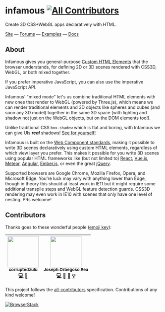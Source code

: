 infamous
[![All Contributors](https://img.shields.io/badge/all_contributors-2-orange.svg?style=flat-square)](#contributors)
========

Create 3D CSS+WebGL apps declaratively with HTML.

[Site](//lume.io) — [Forums](//lume.community) — [Examples](//lume.io/docs/#/examples/hello3d) — [Docs](//lume.io/docs/)

<h2> About </h2>

Infamous gives you general-purpose [Custom HTML
Elements](https://developers.google.com/web/fundamentals/architecture/building-components/customelements)
that the browser understands, for defining 2D or 3D scenes rendered with CSS3D,
WebGL, or both mixed together.

If you prefer imperative JavaScript, you can also use the imperative JavaScript
API.

Infamous' "mixed mode" let's us combine traditional HTML elements with new ones
that render to WebGL (powered by Three.js), which means we can render
traditional elements and 3D objects like spheres and cubes (and soon any 3D
model) together in the same 3D space (with lighting and shadow not just on the
WebGL objects, but on the DOM elements too!).

Unlike traditional CSS `box-shadow` which is flat and boring, with Infamous we
can give UIs **_real_** shadows! [See for
yourself!](https://codepen.io/trusktr/pen/rpegZR)

Infamous is built on the [Web Component
standards](https://www.w3.org/standards/techs/components#w3c_all), making it
possible to write 3D scenes declaratively using custom HTML elements,
regardless of which view layer you prefer. This makes it possible for you write
3D scenes using popular HTML frameworks like (but not limited to)
[React](https://facebook.github.io/react), [Vue.js](https://vuejs.org),
[Meteor](http://meteor.com), [Angular](https://angular.io),
[Ember.js](https://www.emberjs.com), or even the great
[jQuery](http://jquery.com).

Supported browsers are Google Chrome, Mozilla Firefox, Opera, and Microsoft
Edge. You're luck may vary with anything lower than Edge, though in theory this
should at least work in IE11 but it might require some additional transpile
steps and WebGL feature detection guards. CSS3D rendering may even work in IE10
with scenes that only have one level of nesting. PRs welcome!

<h2> Contributors </h2>

Thanks goes to these wonderful people ([emoji key](https://github.com/kentcdodds/all-contributors#emoji-key)):

<!-- ALL-CONTRIBUTORS-LIST:START - Do not remove or modify this section -->

| [<img src="https://avatars0.githubusercontent.com/u/2830402?v=4" width="100px;"/><br /><sub>corruptedzulu</sub>](https://github.com/corruptedzulu)<br />[💻](https://github.com/trusktr/infamous/commits?author=corruptedzulu 'Code') [📖](https://github.com/trusktr/infamous/commits?author=corruptedzulu 'Documentation') | [<img src="https://avatars3.githubusercontent.com/u/297678?v=4" width="100px;"/><br /><sub>Joseph Orbegoso Pea</sub>](http://trusktr.io)<br />[💻](https://github.com/trusktr/infamous/commits?author=trusktr 'Code') [🐛](https://github.com/trusktr/infamous/issues?q=author%3Atrusktr 'Bug reports') [📖](https://github.com/trusktr/infamous/commits?author=trusktr 'Documentation') [💡](#example-trusktr 'Examples') |
| :------------------------------------------------------------------------------------------------------------------------------------------------------------------------------------------------------------------------------------------------------------------------------------------------------------------------: | :--------------------------------------------------------------------------------------------------------------------------------------------------------------------------------------------------------------------------------------------------------------------------------------------------------------------------------------------------------------------------------------------------------------------: |


<!-- ALL-CONTRIBUTORS-LIST:END -->

This project follows the [all-contributors](https://github.com/kentcdodds/all-contributors) specification. Contributions of any kind welcome!

[![BrowserStack](https://cloud.githubusercontent.com/assets/297678/18807024/f6a2ed04-81f1-11e6-94d7-b4205ed77db8.png)](https://www.browserstack.com/)
